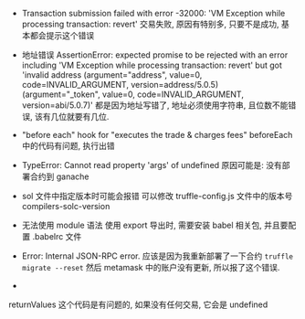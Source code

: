 
* Transaction submission failed with error -32000: 'VM Exception while processing transaction: revert'
交易失败, 原因有特别多, 只要不是成功, 基本都会提示这个错误

* 地址错误
AssertionError: expected promise to be rejected with an error including 'VM Exception while processing transaction: revert' but got 'invalid address (argument="address", value=0, code=INVALID_ARGUMENT, version=address/5.0.5) (argument="_token", value=0, code=INVALID_ARGUMENT, version=abi/5.0.7)'
都是因为地址写错了, 地址必须使用字符串, 且位数不能错误, 该有几位就要有几位.

* "before each" hook for "executes the trade & charges fees"
beforeEach 中的代码有问题, 执行出错

* TypeError: Cannot read property 'args' of undefined
原因可能是: 没有部署合约到 ganache

* sol 文件中指定版本时可能会报错
可以修改 truffle-config.js 文件中的版本号 compilers-solc-version

* 无法使用 module 语法
使用 export 导出时, 需要安装 babel 相关包, 并且要配置 .babelrc 文件

* Error: Internal JSON-RPC error.
应该是因为我重新部署了一下合约 `truffle migrate --reset` 然后 metamask 中的账户没有更新, 所以报了这个错误.

*
returnValues 这个代码是有问题的, 如果没有任何交易, 它会是 undefined